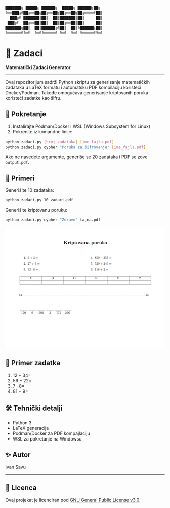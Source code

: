 ```
███████╗ █████╗ ██████╗  █████╗ ██████╗██╗ 
╚══███╔╝██╔══██╗██╔══██╗██╔══██╗██╔════╝██║
  ███╔╝ ███████║██║  ██║███████║██║     ██║
 ███╔╝  ██╔══██║██║  ██║██╔══██║██║     ██║
███████╗██║  ██║██████╔╝██║  ██║╚██████╗██║
╚══════╝╚═╝  ╚═╝╚═════╝ ╚═╝  ╚═╝ ╚═════╝╚═╝
```
# 🧮 Zadaci

**Matematički Zadaci Generator**

---

Ovaj repozitorijum sadrži Python skriptu za generisanje matematičkih zadataka u LaTeX formatu i automatsku PDF kompilaciju koristeći Docker/Podman. Takođe omogućava generisanje kriptovanih poruka koristeći zadatke kao šifru.

## 🚀 Pokretanje

1. Instalirajte Podman/Docker i WSL (Windows Subsystem for Linux)
2. Pokrenite iz komandne linije:

```bash
python zadaci.py [broj_zadataka] [ime_fajla.pdf]
python zadaci.py cypher "Poruka za šifrovanje" [ime_fajla.pdf]
```

Ako ne navedete argumente, generiše se 20 zadataka i PDF se zove `output.pdf`.

## 🧮 Primeri

Generišite 10 zadataka:

```bash
python zadaci.py 10 zadaci.pdf
```

Generišite kriptovanu poruku:

```bash
python zadaci.py cypher "Zdravo" tajna.pdf
```

![Primer kriptovane poruke](zdravo.png)

## 📄 Primer zadatka

1.  $12 + 34 =$
2.  $56 - 22 =$
3.  $7 \cdot 8 =$
4.  $81 \div 9 =$



## 🛠️ Tehnički detalji

- Python 3
- LaTeX generacija
- Podman/Docker za PDF kompajlaciju
- WSL za pokretanje na Windowsu

## ✨ Autor

Ivan Savu

---

## 📜 Licenca

Ovaj projekat je licenciran pod [GNU General Public License v3.0](LICENSE).
